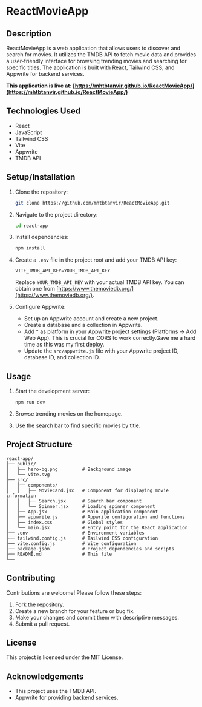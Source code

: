 # ReactMovieApp

## Description

ReactMovieApp is a web application that allows users to discover and search for movies. It utilizes the TMDB API to fetch movie data and provides a user-friendly interface for browsing trending movies and searching for specific titles. The application is built with React, Tailwind CSS, and Appwrite for backend services.

**This application is live at: [https://mhtbtanvir.github.io/ReactMovieApp/](https://mhtbtanvir.github.io/ReactMovieApp/)**

## Technologies Used

*   React
*   JavaScript
*   Tailwind CSS
*   Vite
*   Appwrite
*   TMDB API

## Setup/Installation

1.  Clone the repository:

    ```bash
    git clone https://github.com/mhtbtanvir/ReactMovieApp.git
    ```

2.  Navigate to the project directory:

    ```bash
    cd react-app
    ```

3.  Install dependencies:

    ```bash
    npm install
    ```

4.  Create a `.env` file in the project root and add your TMDB API key:

    ```
    VITE_TMDB_API_KEY=YOUR_TMDB_API_KEY
    ```

    Replace `YOUR_TMDB_API_KEY` with your actual TMDB API key. You can obtain one from [https://www.themoviedb.org/](https://www.themoviedb.org/).

5.  Configure Appwrite:

    *   Set up an Appwrite account and create a new project.
    *   Create a database and a collection in Appwrite.
    *   Add * as  platform in your Appwrite project settings (Platforms -> Add Web App). This is crucial for CORS to work correctly.Gave me a hard time as this           was my first deploy.
    *   Update the `src/appwrite.js` file with your Appwrite project ID, database ID, and collection ID.

## Usage

1.  Start the development server:

    ```bash
    npm run dev
    ```


3.  Browse trending movies on the homepage.

4.  Use the search bar to find specific movies by title.

## Project Structure



```text
react-app/
├── public/
│   ├── hero-bg.png         # Background image
│   └── vite.svg
├── src/
│   ├── components/
│   │   ├── MovieCard.jsx   # Component for displaying movie information
│   │   ├── Search.jsx      # Search bar component
│   │   └── Spinner.jsx     # Loading spinner component
│   ├── App.jsx             # Main application component
│   ├── appwrite.js         # Appwrite configuration and functions
│   ├── index.css           # Global styles
│   └── main.jsx            # Entry point for the React application
├── .env                    # Environment variables
├── tailwind.config.js      # Tailwind CSS configuration
├── vite.config.js          # Vite configuration
├── package.json            # Project dependencies and scripts
├── README.md               # This file
└── 
 ```


## Contributing

Contributions are welcome! Please follow these steps:

1.  Fork the repository.
2.  Create a new branch for your feature or bug fix.
3.  Make your changes and commit them with descriptive messages.
4.  Submit a pull request.

## License

This project is licensed under the MIT License.

## Acknowledgements

*   This project uses the TMDB API.
*  Appwrite for providing backend services.
